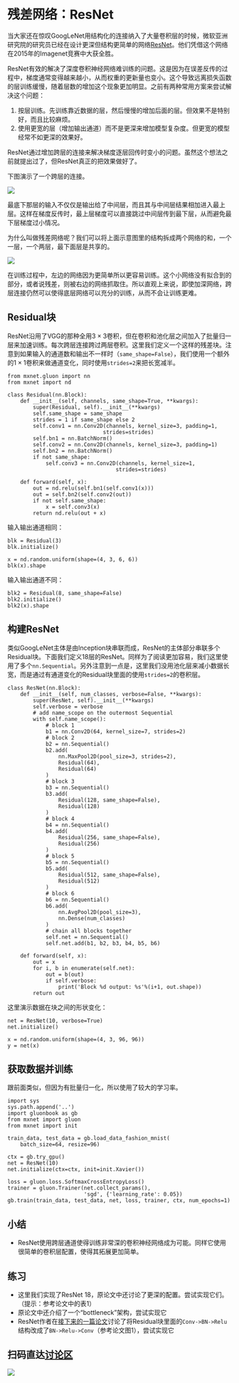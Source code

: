 # 残差网络：ResNet

当大家还在惊叹GoogLeNet用结构化的连接纳入了大量卷积层的时候，微软亚洲研究院的研究员已经在设计更深但结构更简单的网络[ResNet](https://arxiv.org/abs/1512.03385)。他们凭借这个网络在2015年的Imagenet竞赛中大获全胜。

ResNet有效的解决了深度卷积神经网络难训练的问题。这是因为在误差反传的过程中，梯度通常变得越来越小，从而权重的更新量也变小。这个导致远离损失函数的层训练缓慢，随着层数的增加这个现象更加明显。之前有两种常用方案来尝试解决这个问题：

1. 按层训练。先训练靠近数据的层，然后慢慢的增加后面的层。但效果不是特别好，而且比较麻烦。
2. 使用更宽的层（增加输出通道）而不是更深来增加模型复杂度。但更宽的模型经常不如更深的效果好。

ResNet通过增加跨层的连接来解决梯度逐层回传时变小的问题。虽然这个想法之前就提出过了，但ResNet真正的把效果做好了。

下图演示了一个跨层的连接。

![](../img/residual.svg)


最底下那层的输入不仅仅是输出给了中间层，而且其与中间层结果相加进入最上层。这样在梯度反传时，最上层梯度可以直接跳过中间层传到最下层，从而避免最下层梯度过小情况。

为什么叫做残差网络呢？我们可以将上面示意图里的结构拆成两个网络的和，一个一层，一个两层，最下面层是共享的。

![](../img/residual2.svg)

在训练过程中，左边的网络因为更简单所以更容易训练。这个小网络没有拟合到的部分，或者说残差，则被右边的网络抓取住。所以直观上来说，即使加深网络，跨层连接仍然可以使得底层网络可以充分的训练，从而不会让训练更难。

## Residual块

ResNet沿用了VGG的那种全用$3\times 3$卷积，但在卷积和池化层之间加入了批量归一层来加速训练。每次跨层连接跨过两层卷积。这里我们定义一个这样的残差块。注意到如果输入的通道数和输出不一样时（`same_shape=False`），我们使用一个额外的$1\times 1$卷积来做通道变化，同时使用`strides=2`来把长宽减半。

```{.python .input}
from mxnet.gluon import nn
from mxnet import nd

class Residual(nn.Block):
    def __init__(self, channels, same_shape=True, **kwargs):
        super(Residual, self).__init__(**kwargs)
        self.same_shape = same_shape
        strides = 1 if same_shape else 2
        self.conv1 = nn.Conv2D(channels, kernel_size=3, padding=1,
                              strides=strides)
        self.bn1 = nn.BatchNorm()
        self.conv2 = nn.Conv2D(channels, kernel_size=3, padding=1)
        self.bn2 = nn.BatchNorm()
        if not same_shape:
            self.conv3 = nn.Conv2D(channels, kernel_size=1,
                                  strides=strides)

    def forward(self, x):
        out = nd.relu(self.bn1(self.conv1(x)))
        out = self.bn2(self.conv2(out))
        if not self.same_shape:
            x = self.conv3(x)
        return nd.relu(out + x)
```

输入输出通道相同：

```{.python .input}
blk = Residual(3)
blk.initialize()

x = nd.random.uniform(shape=(4, 3, 6, 6))
blk(x).shape
```

输入输出通道不同：

```{.python .input}
blk2 = Residual(8, same_shape=False)
blk2.initialize()
blk2(x).shape
```

## 构建ResNet

类似GoogLeNet主体是由Inception块串联而成，ResNet的主体部分串联多个Residual块。下面我们定义18层的ResNet。同样为了阅读更加容易，我们这里使用了多个`nn.Sequential`。另外注意到一点是，这里我们没用池化层来减小数据长宽，而是通过有通道变化的Residual块里面的使用`strides=2`的卷积层。

```{.python .input}
class ResNet(nn.Block):
    def __init__(self, num_classes, verbose=False, **kwargs):
        super(ResNet, self).__init__(**kwargs)
        self.verbose = verbose
        # add name_scope on the outermost Sequential
        with self.name_scope():
            # block 1
            b1 = nn.Conv2D(64, kernel_size=7, strides=2)
            # block 2
            b2 = nn.Sequential()
            b2.add(
                nn.MaxPool2D(pool_size=3, strides=2),
                Residual(64),
                Residual(64)
            )
            # block 3
            b3 = nn.Sequential()
            b3.add(
                Residual(128, same_shape=False),
                Residual(128)
            )
            # block 4
            b4 = nn.Sequential()
            b4.add(
                Residual(256, same_shape=False),
                Residual(256)
            )
            # block 5
            b5 = nn.Sequential()
            b5.add(
                Residual(512, same_shape=False),
                Residual(512)
            )
            # block 6
            b6 = nn.Sequential()
            b6.add(
                nn.AvgPool2D(pool_size=3),
                nn.Dense(num_classes)
            )
            # chain all blocks together
            self.net = nn.Sequential()
            self.net.add(b1, b2, b3, b4, b5, b6)

    def forward(self, x):
        out = x
        for i, b in enumerate(self.net):
            out = b(out)
            if self.verbose:
                print('Block %d output: %s'%(i+1, out.shape))
        return out
```

这里演示数据在块之间的形状变化：

```{.python .input}
net = ResNet(10, verbose=True)
net.initialize()

x = nd.random.uniform(shape=(4, 3, 96, 96))
y = net(x)
```

## 获取数据并训练

跟前面类似，但因为有批量归一化，所以使用了较大的学习率。

```{.python .input}
import sys
sys.path.append('..')
import gluonbook as gb
from mxnet import gluon
from mxnet import init

train_data, test_data = gb.load_data_fashion_mnist(
    batch_size=64, resize=96)

ctx = gb.try_gpu()
net = ResNet(10)
net.initialize(ctx=ctx, init=init.Xavier())

loss = gluon.loss.SoftmaxCrossEntropyLoss()
trainer = gluon.Trainer(net.collect_params(),
                        'sgd', {'learning_rate': 0.05})
gb.train(train_data, test_data, net, loss, trainer, ctx, num_epochs=1)
```

## 小结

* ResNet使用跨层通道使得训练非常深的卷积神经网络成为可能。同样它使用很简单的卷积层配置，使得其拓展更加简单。

## 练习

- 这里我们实现了ResNet 18，原论文中还讨论了更深的配置。尝试实现它们。（提示：参考论文中的表1）
- 原论文中还介绍了一个“bottleneck”架构，尝试实现它
- ResNet作者在[接下来的一篇论文](https://arxiv.org/abs/1603.05027)讨论了将Residual块里面的`Conv->BN->Relu`结构改成了`BN->Relu->Conv`（参考论文图1），尝试实现它

## 扫码直达[讨论区](https://discuss.gluon.ai/t/topic/1663)

![](../img/qr_resnet-gluon.svg)
